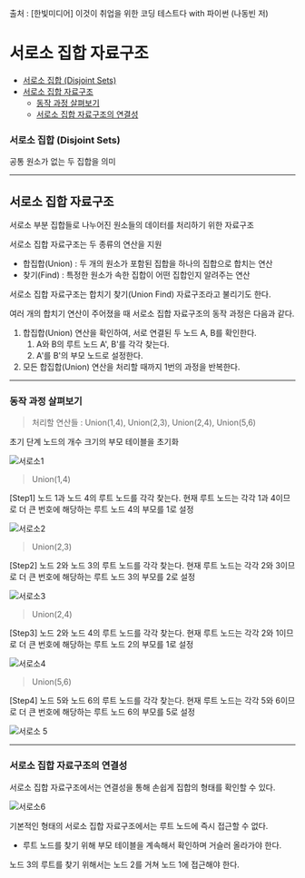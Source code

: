 출처 : [한빛미디어] 이것이 취업을 위한 코딩 테스트다 with 파이썬 (나동빈 저)

# 서로소 집합 자료구조
  + [서로소 집합 (Disjoint Sets)](#서로소-집합-Disjoint-Sets)
+ [서로소 집합 자료구조](#서로소-집합-자료구조)
  + [동작 과정 살펴보기](#동작-과정-살펴보기)
  + [서로소 집합 자료구조의 연결성](#서로소-집합-자료구조의-연결성)

### 서로소 집합 (Disjoint Sets)

공통 원소가 없는 두 집합을 의미

---
## 서로소 집합 자료구조

서로소 부분 집합들로 나누어진 원소들의 데이터를 처리하기 위한 자료구조

서로소 집합 자료구조는 두 종류의 연산을 지원
  + 합집합(Union) : 두 개의 원소가 포함된 집합을 하나의 집합으로 합치는 연산
  + 찾기(Find) : 특정한 원소가 속한 집합이 어떤 집합인지 알려주는 연산

서로소 집합 자료구조는 합치기 찾기(Union Find) 자료구조라고 불리기도 한다.

여러 개의 합치기 연산이 주어졌을 때 서로소 집합 자료구조의 동작 과정은 다음과 같다.
 1. 합집합(Union) 연산을 확인하여, 서로 연결된 두 노드 A, B를 확인한다.
    1) A와 B의 루트 노드 A', B'를 각각 찾는다.
    2) A'를 B'의 부모 노드로 설정한다.
 2. 모든 합집합(Union) 연산을 처리할 때까지 1번의 과정을 반복한다.

---
### 동작 과정 살펴보기

> 처리할 연산들 : Union(1,4), Union(2,3), Union(2,4), Union(5,6)

초기 단계 노드의 개수 크기의 부모 테이블을 초기화

![서로소1](https://user-images.githubusercontent.com/43658658/116568955-e97b3180-a943-11eb-960f-4d5d9cf1ccab.PNG)

> Union(1,4)

[Step1] 노드 1과 노드 4의 루트 노드를 각각 찾는다. 현재 루트 노드는 각각 1과 4이므로 더 큰 번호에 해당하는 루트 노드 4의 부모를 1로 설정

![서로소2](https://user-images.githubusercontent.com/43658658/116568957-ea13c800-a943-11eb-8dbb-7885b6a58ffc.PNG)

> Union(2,3)

[Step2] 노드 2와 노드 3의 루트 노드를 각각 찾는다. 현재 루트 노드는 각각 2와 3이므로 더 큰 번호에 해당하는 루트 노드 3의 부모를 2로 설정

![서로소3](https://user-images.githubusercontent.com/43658658/116568959-ea13c800-a943-11eb-91b8-c622d228800c.PNG)

> Union(2,4)

[Step3] 노드 2와 노드 4의 루트 노드를 각각 찾는다. 현재 루트 노드는 각각 2와 1이므로 더 큰 번호에 해당하는 루트 노드 2의 부모를 1로 설정

![서로소4](https://user-images.githubusercontent.com/43658658/116568962-eaac5e80-a943-11eb-96d2-be95cf96e458.PNG)

> Union(5,6)

[Step4] 노드 5와 노드 6의 루트 노드를 각각 찾는다. 현재 루트 노드는 각각 5와 6이므로 더 큰 번호에 해당하는 루트 노드 6의 부모를 5로 설정

![서로소 5](https://user-images.githubusercontent.com/43658658/116568950-e84a0480-a943-11eb-9511-e5d669b92007.PNG)

---
### 서로소 집합 자료구조의 연결성

서로소 집합 자료구조에서는 연결성을 통해 손쉽게 집합의 형태를 확인할 수 있다.

![서로소6](https://user-images.githubusercontent.com/43658658/116568964-eaac5e80-a943-11eb-81b0-35b3abd3888d.PNG)

기본적인 형태의 서로소 집합 자료구조에서는 루트 노드에 즉시 접근할 수 없다.
  + 루트 노드를 찾기 위해 부모 테이블을 계속해서 확인하며 거슬러 올라가야 한다.

노드 3의 루트를 찾기 위해서는 노드 2를 거쳐 노드 1에 접근해야 한다.
